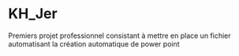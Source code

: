 # KH_Jer
Premiers projet professionnel consistant à mettre en place un fichier automatisant la création automatique de power point 
